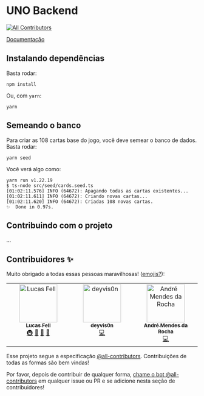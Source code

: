# UNO Backend
<!-- ALL-CONTRIBUTORS-BADGE:START - Do not remove or modify this section -->
[![All Contributors](https://img.shields.io/badge/all_contributors-3-orange.svg?style=flat-square)](#contributors-)
<!-- ALL-CONTRIBUTORS-BADGE:END -->

[Documentação](https://documenter.getpostman.com/view/13271893/2s93RMVvtQ)

## Instalando dependências

Basta rodar:

```
npm install
```

Ou, com `yarn`:

```
yarn
```

## Semeando o banco

Para criar as 108 cartas base do jogo, você deve semear o banco de dados.
Basta rodar:

```
yarn seed
```

Você verá algo como:

```
yarn run v1.22.19
$ ts-node src/seed/cards.seed.ts
[01:02:11.576] INFO (64672): Apagando todas as cartas existentes...
[01:02:11.611] INFO (64672): Criando novas cartas...
[01:02:11.620] INFO (64672): Criadas 108 novas cartas.
✨  Done in 0.97s.
```

## Contribuindo com o projeto

...


## Contribuidores ✨

Muito obrigado a todas essas pessoas maravilhosas! ([emojis?](https://allcontributors.org/docs/en/emoji-key)):

<!-- ALL-CONTRIBUTORS-LIST:START - Do not remove or modify this section -->
<!-- prettier-ignore-start -->
<!-- markdownlint-disable -->
<table>
  <tbody>
    <tr>
      <td align="center" valign="top" width="14.28%"><a href="https://github.com/fell-lucas"><img src="https://avatars.githubusercontent.com/u/47724710?v=4?s=100" width="100px;" alt="Lucas Fell"/><br /><sub><b>Lucas Fell</b></sub></a><br /><a href="#infra-fell-lucas" title="Infrastructure (Hosting, Build-Tools, etc)">🚇</a> <a href="#maintenance-fell-lucas" title="Maintenance">🚧</a> <a href="#tool-fell-lucas" title="Tools">🔧</a> <a href="https://github.com/Uno-Online/uno-backend/pulls?q=is%3Apr+reviewed-by%3Afell-lucas" title="Reviewed Pull Requests">👀</a></td>
      <td align="center" valign="top" width="14.28%"><a href="https://github.com/deyvis0n"><img src="https://avatars.githubusercontent.com/u/82903398?v=4?s=100" width="100px;" alt="deyvis0n"/><br /><sub><b>deyvis0n</b></sub></a><br /><a href="https://github.com/Uno-Online/uno-backend/commits?author=deyvis0n" title="Code">💻</a></td>
      <td align="center" valign="top" width="14.28%"><a href="https://kaolhou.dev"><img src="https://avatars.githubusercontent.com/u/71137653?v=4?s=100" width="100px;" alt="André Mendes da Rocha"/><br /><sub><b>André Mendes da Rocha</b></sub></a><br /><a href="https://github.com/Uno-Online/uno-backend/commits?author=Kaolhou" title="Code">💻</a></td>
    </tr>
  </tbody>
</table>

<!-- markdownlint-restore -->
<!-- prettier-ignore-end -->

<!-- ALL-CONTRIBUTORS-LIST:END -->

Esse projeto segue a especificação [@all-contributors](https://github.com/all-contributors/all-contributors). Contribuições de todas as formas são bem vindas! 

Por favor, depois de contribuir de qualquer forma, [chame o bot @all-contributors](https://github.com/Uno-Online/uno-backend/pull/41#issuecomment-1481839393) em qualquer issue ou PR e se adicione nesta seção de contribuidores!
